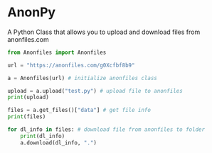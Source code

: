 # AnonPy
A Python Class that allows you to upload and download files from anonfiles.com

```python
from Anonfiles import Anonfiles

url = "https://anonfiles.com/g0Xcfbf8b9"

a = Anonfiles(url) # initialize anonfiles class

upload = a.upload("test.py") # upload file to anonfiles
print(upload)

files = a.get_files()["data"] # get file info
print(files)

for dl_info in files: # download file from anonfiles to folder
    print(dl_info)
    a.download(dl_info, ".")
```
